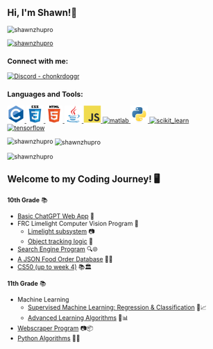 ## Hi, I'm Shawn!👋

<p align="left"> <img src="https://komarev.com/ghpvc/?username=shawnzhupro&label=Profile%20views&color=0e75b6&style=flat" alt="shawnzhupro" /> </p>

<p align="left"> <a href="https://github.com/ryo-ma/github-profile-trophy"><img src="https://github-profile-trophy.vercel.app/?username=shawnzhupro" alt="shawnzhupro" /></a> </p>

<h3 align="left">Connect with me:</h3>
<p align="left">
  <a href="https://discordapp.com/users/chonkrdoggr">
    <img src="https://img.shields.io/badge/Discord-chonkrdoggr-blue" alt="Discord - chonkrdoggr">
  </a>
</p>


<h3 align="left">Languages and Tools:</h3>
<p align="left"> <a href="https://www.cprogramming.com/" target="_blank" rel="noreferrer"> <img src="https://raw.githubusercontent.com/devicons/devicon/master/icons/c/c-original.svg" alt="c" width="40" height="40"/> </a> <a href="https://www.w3schools.com/css/" target="_blank" rel="noreferrer"> <img src="https://raw.githubusercontent.com/devicons/devicon/master/icons/css3/css3-original-wordmark.svg" alt="css3" width="40" height="40"/> </a> <a href="https://www.w3.org/html/" target="_blank" rel="noreferrer"> <img src="https://raw.githubusercontent.com/devicons/devicon/master/icons/html5/html5-original-wordmark.svg" alt="html5" width="40" height="40"/> </a> <a href="https://www.java.com" target="_blank" rel="noreferrer"> <img src="https://raw.githubusercontent.com/devicons/devicon/master/icons/java/java-original.svg" alt="java" width="40" height="40"/> </a> <a href="https://developer.mozilla.org/en-US/docs/Web/JavaScript" target="_blank" rel="noreferrer"> <img src="https://raw.githubusercontent.com/devicons/devicon/master/icons/javascript/javascript-original.svg" alt="javascript" width="40" height="40"/> </a> <a href="https://www.mathworks.com/" target="_blank" rel="noreferrer"> <img src="https://upload.wikimedia.org/wikipedia/commons/2/21/Matlab_Logo.png" alt="matlab" width="40" height="40"/> </a> <a href="https://www.python.org" target="_blank" rel="noreferrer"> <img src="https://raw.githubusercontent.com/devicons/devicon/master/icons/python/python-original.svg" alt="python" width="40" height="40"/> </a> <a href="https://scikit-learn.org/" target="_blank" rel="noreferrer"> <img src="https://upload.wikimedia.org/wikipedia/commons/0/05/Scikit_learn_logo_small.svg" alt="scikit_learn" width="40" height="40"/> </a> <a href="https://www.tensorflow.org" target="_blank" rel="noreferrer"> <img src="https://www.vectorlogo.zone/logos/tensorflow/tensorflow-icon.svg" alt="tensorflow" width="40" height="40"/> </a> </p>

<p><img align="left" src="https://github-readme-stats.vercel.app/api/top-langs?username=shawnzhupro&show_icons=true&locale=en&layout=compact" alt="shawnzhupro" /></p>

<p>&nbsp;<img align="center" src="https://github-readme-stats.vercel.app/api?username=shawnzhupro&show_icons=true&locale=en" alt="shawnzhupro" /></p>

<p><img align="center" src="https://github-readme-streak-stats.herokuapp.com/?user=shawnzhupro&" alt="shawnzhupro" /></p>

## Welcome to my Coding Journey! 🖥️


**10th Grade** 📚

- [Basic ChatGPT Web App](https://shawnzhuchatgpt.bubbleapps.io/version-test) 💬
- FRC Limelight Computer Vision Program 🤖
  - [Limelight subsystem](https://github.com/ShawnZhuPro/2022-IAP-Turret/blob/main/2022%20IAP-Turret/src/main/java/frc/robot/subsystems/Limelight.java) 📷
  - [Object tracking logic](https://github.com/ShawnZhuPro/2022-IAP-Turret/blob/main/2022%20IAP-Turret/src/main/java/frc/robot/commands/SearchAndSpin.java) 🎯
- [Search Engine Program](https://github.com/ShawnZhuPro/Python-Projects/tree/main/Search_Engine) 🔍🌐
- [A JSON Food Order Database](https://github.com/ShawnZhuPro/Python-Projects/tree/main/Food_Orders_JSON) 🍔🍕
- [CS50 (up to week 4)](https://pll.harvard.edu/course/cs50-introduction-computer-science) 📚🏛️

**11th Grade** 📚

- Machine Learning
  - [Supervised Machine Learning: Regression & Classification](https://www.coursera.org/account/accomplishments/verify/BCZXVF56XYAA) 🤖📈
  - [Advanced Learning Algorithms](https://www.coursera.org/learn/advanced-learning-algorithms/) 🧠📊
- [Webscraper Program](https://github.com/ShawnZhuPro/Python-Projects/tree/main/Webscraper) 📷📦
- [Python Algorithms](https://github.com/ShawnZhuPro/Grokking_Algorithms) 🐍🧠



<!--
**ShawnZhuPro/ShawnZhuPro** is a ✨ _special_ ✨ repository because its `README.md` (this file) appears on your GitHub profile.

Here are some ideas to get you started:

- 🔭 I’m currently working on ...
- 🌱 I’m currently learning ...
- 👯 I’m looking to collaborate on ...
- 🤔 I’m looking for help with ...
- 💬 Ask me about ...
- 📫 How to reach me: ...
- 😄 Pronouns: ...
- ⚡ Fun fact: ...
-->
